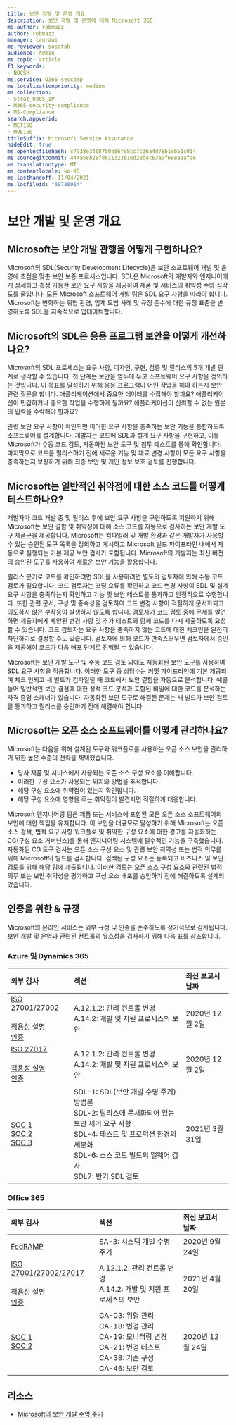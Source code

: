 ```yaml
---
title: 보안 개발 및 운영 개요
description: 보안 개발 및 운영에 대해 Microsoft 365
ms.author: robmazz
author: robmazz
manager: laurawi
ms.reviewer: sosstah
audience: Admin
ms.topic: article
f1.keywords:
- NOCSH
ms.service: O365-seccomp
ms.localizationpriority: medium
ms.collection:
- Strat_O365_IP
- M365-security-compliance
- MS-Compliance
search.appverid:
- MET150
- MOE150
titleSuffix: Microsoft Service Assurance
hideEdit: true
ms.openlocfilehash: c7938e3468750a56fe8cc7c36a4d78b1eb51c014
ms.sourcegitcommit: 444a58b28f8611323e16d28b4c63a0f68eaaafa6
ms.translationtype: MT
ms.contentlocale: ko-KR
ms.lasthandoff: 11/04/2021
ms.locfileid: "60780014"
---
```

# <a name="security-development-and-operations-overview"></a>보안 개발 및 운영 개요

## <a name="how-does-microsoft-implement-secure-development-practices"></a>Microsoft는 보안 개발 관행을 어떻게 구현하나요?

Microsoft의 SDL(Security Development Lifecycle)은 보안 소프트웨어 개발 및 운영에 초점을 맞춘 보안 보증 프로세스입니다. SDL은 Microsoft의 개발자와 엔지니어에게 상세하고 측정 가능한 보안 요구 사항을 제공하여 제품 및 서비스의 취약성 수와 심각도를 줄입니다. 모든 Microsoft 소프트웨어 개발 팀은 SDL 요구 사항을 따라야 합니다. Microsoft는 변화하는 위협 환경, 업계 모범 사례 및 규정 준수에 대한 규정 표준을 반영하도록 SDL을 지속적으로 업데이트합니다.

## <a name="how-does-microsofts-sdl-improve-application-security"></a>Microsoft의 SDL은 응용 프로그램 보안을 어떻게 개선하나요?

Microsoft의 SDL 프로세스는 요구 사항, 디자인, 구현, 검증 및 릴리스의 5개 개발 단계로 생각할 수 있습니다. 첫 단계는 보안을 염두에 두고 소프트웨어 요구 사항을 정의하는 것입니다. 이 목표를 달성하기 위해 응용 프로그램이 어떤 작업을 해야 하는지 보안 관련 질문을 합니다. 애플리케이션에서 중요한 데이터를 수집해야 할까요? 애플리케이션이 민감하거나 중요한 작업을 수행하게 될까요? 애플리케이션이 신뢰할 수 없는 원본의 입력을 수락해야 할까요?

관련 보안 요구 사항이 확인되면 이러한 요구 사항을 충족하는 보안 기능을 통합하도록 소프트웨어를 설계합니다. 개발자는 코드에 SDL과 설계 요구 사항을 구현하고, 이를 Microsoft가 수동 코드 검토, 자동화된 보안 도구 및 침투 테스트를 통해 확인합니다. 마지막으로 코드를 릴리스하기 전에 새로운 기능 및 재료 변경 사항이 모든 요구 사항을 충족하는지 보장하기 위해 최종 보안 및 개인 정보 보호 검토를 진행합니다.

## <a name="how-does-microsoft-test-source-code-for-common-vulnerabilities"></a>Microsoft는 일반적인 취약점에 대한 소스 코드를 어떻게 테스트하나요?

개발자가 코드 개발 중 및 릴리스 후에 보안 요구 사항을 구현하도록 지원하기 위해 Microsoft는 보안 결함 및 취약성에 대해 소스 코드를 자동으로 검사하는 보안 개발 도구 제품군을 제공합니다. Microsoft는 컴파일러 및 개발 환경과 같은 개발자가 사용할 수 있는 승인된 도구 목록을 정의하고 게시하고 Microsoft 빌드 파이프라인 내에서 자동으로 실행되는 기본 제공 보안 검사가 포함됩니다. Microsoft의 개발자는 최신 버전의 승인된 도구를 사용하여 새로운 보안 기능을 활용합니다.

릴리스 분기로 코드를 확인하려면 SDL을 사용하려면 별도의 검토자에 의해 수동 코드 검토가 필요합니다. 코드 검토자는 코딩 오류를 확인하고 코드 변경 사항이 SDL 및 설계 요구 사항을 충족하는지 확인하고 기능 및 보안 테스트를 통과하고 안정적으로 수행합니다. 또한 관련 문서, 구성 및 종속성을 검토하여 코드 변경 사항이 적절하게 문서화되고 의도하지 않은 부작용이 발생하지 않도록 합니다. 검토자가 코드 검토 중에 문제를 발견하면 제출자에게 제안된 변경 사항 및 추가 테스트와 함께 코드를 다시 제출하도록 요청할 수 있습니다. 코드 검토자는 요구 사항을 충족하지 않는 코드에 대한 체크인을 완전히 차단하기로 결정할 수도 있습니다. 검토자에 의해 코드가 만족스러우면 검토자에서 승인을 제공해야 코드가 다음 배포 단계로 진행될 수 있습니다.

Microsoft는 보안 개발 도구 및 수동 코드 검토 외에도 자동화된 보안 도구를 사용하여 SDL 요구 사항을 적용합니다. 이러한 도구 중 상당수는 커밋 파이프라인에 기본 제공되며 체크 인되고 새 빌드가 컴파일될 때 코드에서 보안 결함을 자동으로 분석합니다. 예를 들어 일반적인 보안 결점에 대한 정적 코드 분석과 포함된 비밀에 대한 코드를 분석하는 자격 증명 스캐너가 있습니다. 자동화된 보안 도구로 해결된 문제는 새 빌드가 보안 검토를 통과하고 릴리스를 승인하기 전에 해결해야 합니다.

## <a name="how-does-microsoft-manage-open-source-software"></a>Microsoft는 오픈 소스 소프트웨어를 어떻게 관리하나요?

Microsoft는 다음을 위해 설계된 도구와 워크플로를 사용하는 오픈 소스 보안을 관리하기 위한 높은 수준의 전략을 채택했습니다.

- 당사 제품 및 서비스에서 사용되는 오픈 소스 구성 요소를 이해합니다.
- 이러한 구성 요소가 사용되는 위치와 방법을 추적합니다.
- 해당 구성 요소에 취약점이 있는지 확인합니다.
- 해당 구성 요소에 영향을 주는 취약점이 발견되면 적절하게 대응합니다.

Microsoft 엔지니어링 팀은 제품 또는 서비스에 포함된 모든 오픈 소스 소프트웨어의 보안에 대한 책임을 유지합니다. 이 보안을 대규모로 달성하기 위해 Microsoft는 오픈 소스 검색, 법적 요구 사항 워크플로 및 취약한 구성 요소에 대한 경고를 자동화하는 CG(구성 요소 거버넌스)를 통해 엔지니어링 시스템에 필수적인 기능을 구축했습니다. 자동화된 CG 도구 검사는 오픈 소스 구성 요소 및 관련 보안 취약성 또는 법적 의무를 위해 Microsoft의 빌드를 검사합니다. 검색된 구성 요소는 등록되고 비즈니스 및 보안 검토를 위해 해당 팀에 제출됩니다. 이러한 검토는 오픈 소스 구성 요소와 관련된 법적 의무 또는 보안 취약성을 평가하고 구성 요소 배포를 승인하기 전에 해결하도록 설계되었습니다.

## <a name="related-external-regulations--certifications"></a>인증을 위한 & 규정

Microsoft의 온라인 서비스는 외부 규정 및 인증을 준수하도록 정기적으로 감사됩니다. 보안 개발 및 운영과 관련된 컨트롤의 유효성을 검사하기 위해 다음 표를 참조합니다.

### <a name="azure-and-dynamics-365"></a>Azure 및 Dynamics 365

| **외부 감사** | **섹션** | **최신 보고서 날짜** |
|:--------------------|:------------|:-----------------------|
| [ISO 27001/27002](https://servicetrust.microsoft.com/ViewPage/MSComplianceGuideV3?command=Download&downloadType=Document&downloadId=e9116047-f327-430c-a83f-166b7e561ad6&tab=7027ead0-3d6b-11e9-b9e1-290b1eb4cdeb&docTab=7027ead0-3d6b-11e9-b9e1-290b1eb4cdeb_ISO_Reports) <br><br> [적용성 설명](https://servicetrust.microsoft.com/ViewPage/MSComplianceGuideV3?command=Download&downloadType=Document&downloadId=00af6c3e-7f3e-4e0d-8b0e-79f45ef2cef1&tab=7027ead0-3d6b-11e9-b9e1-290b1eb4cdeb&docTab=7027ead0-3d6b-11e9-b9e1-290b1eb4cdeb_ISO_Reports) <br> [인증](https://servicetrust.microsoft.com/ViewPage/MSComplianceGuideV3?command=Download&downloadType=Document&downloadId=d7af5304-3a31-40e6-9abb-e26352305d41&tab=7027ead0-3d6b-11e9-b9e1-290b1eb4cdeb&docTab=7027ead0-3d6b-11e9-b9e1-290b1eb4cdeb_ISO_Reports) | A.12.1.2: 관리 컨트롤 변경 <br> A.14.2: 개발 및 지원 프로세스의 보안 | 2020년 12월 2일 |
| [ISO 27017](https://servicetrust.microsoft.com/ViewPage/MSComplianceGuideV3?command=Download&downloadType=Document&downloadId=e9116047-f327-430c-a83f-166b7e561ad6&tab=7027ead0-3d6b-11e9-b9e1-290b1eb4cdeb&docTab=7027ead0-3d6b-11e9-b9e1-290b1eb4cdeb_ISO_Reports) <br><br> [적용성 설명](https://servicetrust.microsoft.com/ViewPage/MSComplianceGuideV3?command=Download&downloadType=Document&downloadId=a3bca0ac-867d-4204-b66b-13665f5f1e8d&tab=7027ead0-3d6b-11e9-b9e1-290b1eb4cdeb&docTab=7027ead0-3d6b-11e9-b9e1-290b1eb4cdeb_ISO_Reports) <br> [인증](https://servicetrust.microsoft.com/ViewPage/MSComplianceGuideV3?command=Download&downloadType=Document&downloadId=25718a8a-f34d-41e1-a95a-c49246508787&tab=7027ead0-3d6b-11e9-b9e1-290b1eb4cdeb&docTab=7027ead0-3d6b-11e9-b9e1-290b1eb4cdeb_ISO_Reports) | A.12.1.2: 관리 컨트롤 변경 <br> A.14.2: 개발 및 지원 프로세스의 보안 | 2020년 12월 2일 |
| [SOC 1](https://servicetrust.microsoft.com/ViewPage/MSComplianceGuideV3?command=Download&downloadType=Document&downloadId=b8721ebd-af20-42fe-b22f-8332b0a19517&tab=7027ead0-3d6b-11e9-b9e1-290b1eb4cdeb&docTab=7027ead0-3d6b-11e9-b9e1-290b1eb4cdeb_SOC_%2F_SSAE_16_Reports) <br> [SOC 2](https://servicetrust.microsoft.com/ViewPage/MSComplianceGuideV3?command=Download&downloadType=Document&downloadId=234a0f57-83c1-4afc-a586-a0e7a59592f7&tab=7027ead0-3d6b-11e9-b9e1-290b1eb4cdeb&docTab=7027ead0-3d6b-11e9-b9e1-290b1eb4cdeb_SOC_%2F_SSAE_16_Reports) <br> [SOC 3](https://servicetrust.microsoft.com/ViewPage/MSComplianceGuideV3?command=Download&downloadType=Document&downloadId=75c8cbf6-e456-473c-a05e-34fea888ec2a&tab=7027ead0-3d6b-11e9-b9e1-290b1eb4cdeb&docTab=7027ead0-3d6b-11e9-b9e1-290b1eb4cdeb_SOC_%2F_SSAE_16_Reports) | SDL-1: SDL(보안 개발 수명 주기) 방법론 <br> SDL-2: 릴리스에 문서화되어 있는 보안 제어 요구 사항 <br> SDL-4: 테스트 및 프로덕션 환경의 세분화 <br> SDL-6: 소스 코드 빌드의 맬웨어 검사 <br> SDL7: 반기 SDL 검토 | 2021년 3월 31일 |

### <a name="office-365"></a>Office 365

| **외부 감사** | **섹션** | **최신 보고서 날짜** |
|:--------------------|:------------|:-----------------------|
| [FedRAMP](https://compliance.microsoft.com/compliancemanager) | SA-3: 시스템 개발 수명 주기 | 2020년 9월 24일 |
| [ISO 27001/27002/27017](https://servicetrust.microsoft.com/ViewPage/MSComplianceGuideV3?command=Download&downloadType=Document&downloadId=08ce227f-d1d9-4c4c-b255-4f2e4ec8f941&tab=7027ead0-3d6b-11e9-b9e1-290b1eb4cdeb&docTab=7027ead0-3d6b-11e9-b9e1-290b1eb4cdeb_ISO_Reports) <br><br> [적용성 설명](https://servicetrust.microsoft.com/ViewPage/MSComplianceGuideV3?command=Download&downloadType=Document&downloadId=c0df4ce8-c77e-4183-84eb-c8688470d8b1&tab=7027ead0-3d6b-11e9-b9e1-290b1eb4cdeb&docTab=7027ead0-3d6b-11e9-b9e1-290b1eb4cdeb_ISO_Reports) <br> [인증](https://servicetrust.microsoft.com/ViewPage/MSComplianceGuideV3?command=Download&downloadType=Document&downloadId=1e84a14a-2468-45ac-9412-5e53250d57ec&tab=7027ead0-3d6b-11e9-b9e1-290b1eb4cdeb&docTab=7027ead0-3d6b-11e9-b9e1-290b1eb4cdeb_ISO_Reports) | A.12.1.2: 관리 컨트롤 변경 <br> A.14.2: 개발 및 지원 프로세스의 보안 | 2021년 4월 20일 |
| [SOC 1](https://servicetrust.microsoft.com/ViewPage/MSComplianceGuideV3?command=Download&downloadType=Document&downloadId=90df3f9c-3aaf-4dbf-99d0-ca9f2991721b&tab=7027ead0-3d6b-11e9-b9e1-290b1eb4cdeb&docTab=7027ead0-3d6b-11e9-b9e1-290b1eb4cdeb_SOC_%2F_SSAE_16_Reports) <br> [SOC 2](https://servicetrust.microsoft.com/ViewPage/MSComplianceGuideV3?command=Download&downloadType=Document&downloadId=a73c1738-7892-42b7-acd3-87b6371c53f6&tab=7027ead0-3d6b-11e9-b9e1-290b1eb4cdeb&docTab=7027ead0-3d6b-11e9-b9e1-290b1eb4cdeb_SOC_%2F_SSAE_16_Reports) | CA-03: 위험 관리 <br> CA-18: 변경 관리 <br> CA-19: 모니터링 변경 <br> CA-21: 변경 테스트 <br> CA-38: 기준 구성 <br> CA-46: 보안 검토 | 2020년 12월 24일 |

## <a name="resources"></a>리소스

- [Microsoft의 보안 개발 수명 주기](https://www.microsoft.com/securityengineering/sdl)
